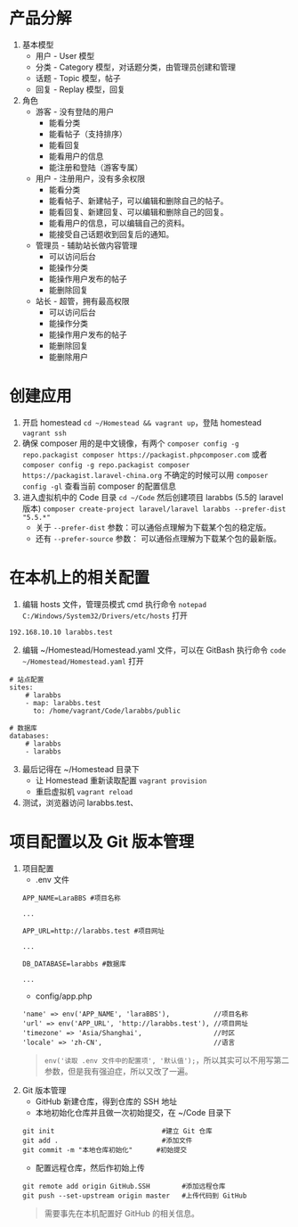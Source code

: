 # 产品分解
1. 基本模型
    * 用户 - User 模型
    * 分类 - Category 模型，对话题分类，由管理员创建和管理
    * 话题 - Topic 模型，帖子
    * 回复 - Replay 模型，回复
2. 角色
    * 游客 - 没有登陆的用户
        * 能看分类
        * 能看帖子（支持排序）
        * 能看回复
        * 能看用户的信息
        * 能注册和登陆（游客专属）
    * 用户 - 注册用户，没有多余权限
        * 能看分类
        * 能看帖子、新建帖子，可以编辑和删除自己的帖子。
        * 能看回复、新建回复、可以编辑和删除自己的回复。
        * 能看用户的信息，可以编辑自己的资料。
        * 能接受自己话题收到回复后的通知。
    * 管理员 - 辅助站长做内容管理
        * 可以访问后台
        * 能操作分类
        * 能操作用户发布的帖子
        * 能删除回复
    * 站长 - 超管，拥有最高权限
        * 可以访问后台
        * 能操作分类
        * 能操作用户发布的帖子
        * 能删除回复
        * 能删除用户

# 创建应用
1. 开启 homestead `cd ~/Homestead && vagrant up`，登陆 homestead `vagrant ssh`
2. 确保 composer 用的是中文镜像，有两个 `composer config -g repo.packagist composer https://packagist.phpcomposer.com` 或者 `composer config -g repo.packagist composer https://packagist.laravel-china.org` 不确定的时候可以用 `composer config -gl` 查看当前 composer 的配置信息
3. 进入虚拟机中的 Code 目录 `cd ~/Code`  然后创建项目 larabbs (5.5的 laravel 版本) `composer create-project laravel/laravel larabbs --prefer-dist "5.5.*"`
    * 关于 `--prefer-dist` 参数：可以通俗点理解为下载某个包的稳定版。
    * 还有 `--prefer-source` 参数： 可以通俗点理解为下载某个包的最新版。

# 在本机上的相关配置
1. 编辑 hosts 文件，管理员模式 cmd 执行命令 `notepad C:/Windows/System32/Drivers/etc/hosts` 打开
```
192.168.10.10 larabbs.test
```
2. 编辑 ~/Homestead/Homestead.yaml 文件，可以在 GitBash 执行命令 `code ~/Homestead/Homestead.yaml` 打开
```
# 站点配置
sites:
    # larabbs
    - map: larabbs.test
      to: /home/vagrant/Code/larabbs/public

# 数据库
databases:
    # larabbs
    - larabbs
```
3. 最后记得在 ~/Homestead 目录下
    * 让 Homestead 重新读取配置 `vagrant provision`
    * 重启虚拟机 `vagrant reload`
4. 测试，浏览器访问 larabbs.test、

# 项目配置以及 Git 版本管理
1. 项目配置
    * .env 文件
    ```
    APP_NAME=LaraBBS #项目名称

    ...

    APP_URL=http://larabbs.test #项目网址

    ...

    DB_DATABASE=larabbs #数据库

    ...
    ```
    * config/app.php
    ```
    'name' => env('APP_NAME', 'laraBBS'),           //项目名称
    'url' => env('APP_URL', 'http://larabbs.test'), //项目网址
    'timezone' => 'Asia/Shanghai',                  //时区
    'locale' => 'zh-CN',                            //语言
    ```
    > `env('读取 .env 文件中的配置项', '默认值');`，所以其实可以不用写第二参数，但是我有强迫症，所以又改了一遍。
2. Git 版本管理
    * GitHub 新建仓库，得到仓库的 SSH 地址
    * 本地初始化仓库并且做一次初始提交，在 ~/Code 目录下
    ```
    git init                           #建立 Git 仓库
    git add .                          #添加文件
    git commit -m "本地仓库初始化"      #初始提交
    ```
    * 配置远程仓库，然后作初始上传
    ```
    git remote add origin GitHub.SSH        #添加远程仓库
    git push --set-upstream origin master   #上传代码到 GitHub
    ```
    > 需要事先在本机配置好 GitHub 的相关信息。